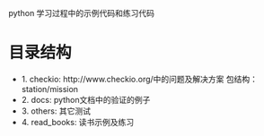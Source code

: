 python 学习过程中的示例代码和练习代码
<h1>目录结构</h1>
<ul>
<li>1. checkio: http://www.checkio.org/中的问题及解决方案  包结构：station/mission</li>
<li>2. docs:  python文档中的验证的例子</li>
<li>3. others: 其它测试</li>
<li>4. read_books: 读书示例及练习</li>
</ul>
